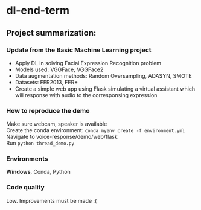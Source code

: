 # dl-end-term

## Project summarization:
### Update from the Basic Machine Learning project
- Apply DL in solving Facial Expression Recognition problem
- Models used: VGGFace, VGGFace2
- Data augmentation methods: Random Oversampling, ADASYN, SMOTE
- Datasets: FER2013, FER+
- Create a simple web app using Flask simulating a virtual assistant which will response with audio to the corresponsing expression

### How to reproduce the demo
Make sure webcam, speaker is available  
Create the conda environment:
`conda myenv create -f environment.yml`  
Navigate to voice-response/demo/web/flask  
Run `python thread_demo.py`

### Environments
**Windows**, Conda, Python

### Code quality
Low. Improvements must be made :(

